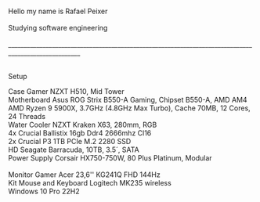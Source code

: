 <br>
Hello my name is Rafael Peixer<br>
<br>
Studying software engineering<br>
<br>
_____________________________________________________________________________________________________
<br>
<br>
  <p>Setup<br></p>
<div>
Case Gamer NZXT H510, Mid Tower<br>
Motherboard Asus ROG Strix B550-A Gaming, Chipset B550-A, AMD AM4<br>
AMD Ryzen 9 5900X, 3.7GHz (4.8GHz Max Turbo), Cache 70MB, 12 Cores, 24 Threads<br>
Water Cooler NZXT Kraken X63, 280mm, RGB<br>
4x Crucial Ballistix 16gb Ddr4 2666mhz Cl16<br>
2x Crucial P3 1TB PCIe M.2 2280 SSD<br>
HD Seagate Barracuda, 10TB, 3.5´, SATA<br>
Power Supply Corsair HX750-750W, 80 Plus Platinum, Modular<br>
<br>
Monitor Gamer Acer 23,6'' KG241Q FHD 144Hz<br>
Kit Mouse and Keyboard Logitech MK235 wireless<br>
Windows 10 Pro 22H2<br>
</div>
